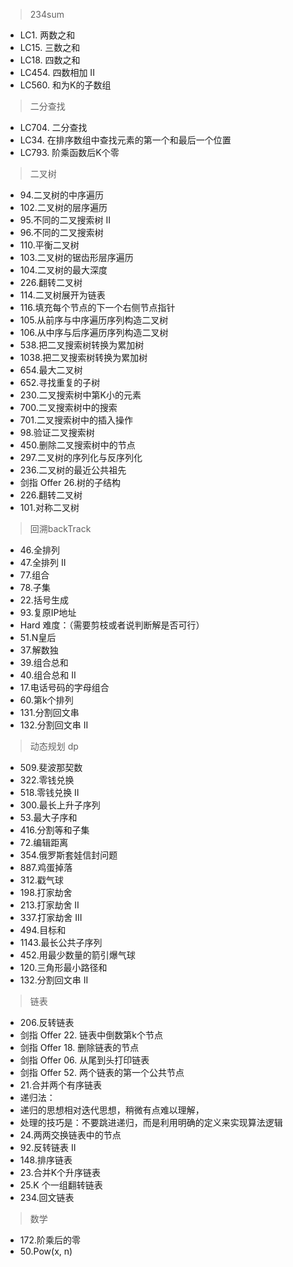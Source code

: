 > 234sum

- LC1. 两数之和 
- LC15. 三数之和 
- LC18. 四数之和 
- LC454. 四数相加 II 
- LC560. 和为K的子数组 

> 二分查找

- LC704. 二分查找 
- LC34. 在排序数组中查找元素的第一个和最后一个位置 
- LC793. 阶乘函数后K个零

> 二叉树

 * 94.二叉树的中序遍历
 * 102.二叉树的层序遍历
 * 95.不同的二叉搜索树 II
 * 96.不同的二叉搜索树
 * 110.平衡二叉树
 * 103.二叉树的锯齿形层序遍历
 * 104.二叉树的最大深度
 * 226.翻转二叉树
 * 114.二叉树展开为链表
 * 116.填充每个节点的下一个右侧节点指针
 * 105.从前序与中序遍历序列构造二叉树
 * 106.从中序与后序遍历序列构造二叉树
 * 538.把二叉搜索树转换为累加树
 * 1038.把二叉搜索树转换为累加树
 * 654.最大二叉树
 * 652.寻找重复的子树
 * 230.二叉搜索树中第K小的元素
 * 700.二叉搜索树中的搜索
 * 701.二叉搜索树中的插入操作
 * 98.验证二叉搜索树  
 * 450.删除二叉搜索树中的节点
 * 297.二叉树的序列化与反序列化
 * 236.二叉树的最近公共祖先
 * 剑指 Offer 26.树的子结构
 * 226.翻转二叉树
 * 101.对称二叉树

> 回溯backTrack

* 46.全排列
* 47.全排列 II 
* 77.组合 
* 78.子集 
* 22.括号生成 
* 93.复原IP地址 
* Hard 难度：（需要剪枝或者说判断解是否可行）
* 51.N皇后 
* 37.解数独 
* 39.组合总和 
* 40.组合总和 II 
* 17.电话号码的字母组合 
* 60.第k个排列 
* 131.分割回文串 
* 132.分割回文串 II 

> 动态规划 dp

* 509.斐波那契数 
* 322.零钱兑换 
* 518.零钱兑换 II 
* 300.最长上升子序列 
* 53.最大子序和 
* 416.分割等和子集 
* 72.编辑距离 
* 354.俄罗斯套娃信封问题 
* 887.鸡蛋掉落 
* 312.戳气球 
* 198.打家劫舍 
* 213.打家劫舍 II 
* 337.打家劫舍 III 
* 494.目标和 
* 1143.最长公共子序列 
* 452.用最少数量的箭引爆气球 
* 120.三角形最小路径和 
* 132.分割回文串 II

> 链表
 * 206.反转链表
 * 剑指 Offer 22. 链表中倒数第k个节点
 * 剑指 Offer 18. 删除链表的节点
 * 剑指 Offer 06. 从尾到头打印链表
 * 剑指 Offer 52. 两个链表的第一个公共节点
 * 21.合并两个有序链表
 * 递归法：
 * 递归的思想相对迭代思想，稍微有点难以理解，
 * 处理的技巧是：不要跳进递归，而是利用明确的定义来实现算法逻辑
 * 24.两两交换链表中的节点
 * 92.反转链表 II
 * 148.排序链表
 * 23.合并K个升序链表
 * 25.K 个一组翻转链表
 * 234.回文链表

 > 数学
 * 172.阶乘后的零 
 * 50.Pow(x, n)